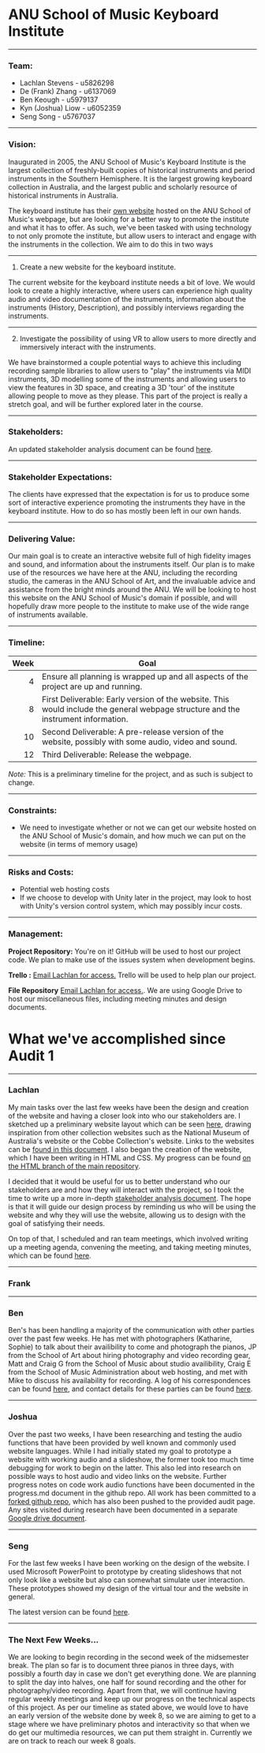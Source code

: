 ANU School of Music Keyboard Institute
=====

-----

### Team:
+ Lachlan Stevens - u5826298
+ De (Frank) Zhang - u6137069
+ Ben Keough - u5979137
+ Kyn (Joshua) Liow - u6052359
+ Seng Song - u5767037

-----

### Vision:
Inaugurated in 2005, the ANU School of Music's Keyboard Institute is the largest collection of freshly-built copies of historical instruments and period instruments in the Southern Hemisphere. It is the largest growing keyboard collection in Australia, and the largest public and scholarly resource of historical instruments in Australia.

The keyboard institute has their [own website](http://music.cass.anu.edu.au/services/instruments-equipment/keyboard-institute) hosted on the ANU School of Music's webpage, but are looking for a better way to promote the institute and what it has to offer. As such, we've been tasked with using technology to not only promote the institute, but allow users to interact and engage with the instruments in the collection. We aim to do this in two ways

-----

1. Create a new website for the keyboard institute.

The current website for the keyboard institute needs a bit of love. We would look to create a highly interactive, where users can experience high quality audio and video documentation of the instruments, information about the instruments (History, Description), and possibly interviews regarding the instruments.

-----

2. Investigate the possibility of using VR to allow users to more directly and immersively interact with the instruments.

We have brainstormed a couple potential ways to achieve this including recording sample libraries to allow users to "play" the instruments via MIDI instruments, 3D modelling some of the instruments and allowing users to view the features in 3D space, and creating a 3D 'tour' of the institute allowing people to move as they please. This part of the project is really a stretch goal, and will be further explored later in the course.

-----

### Stakeholders:
An updated stakeholder analysis document can be found [here](https://docs.google.com/document/d/14Ul3rSgEJSUHEyfhIMToEOukqs50d71MPK-DREw6D3w/edit?usp=sharing). 

----

### Stakeholder Expectations:
The clients have expressed that the expectation is for us to produce some sort of interactive experience promoting the instruments they have in the keyboard institute. How to do so has mostly been left in our own hands.

----

### Delivering Value:
Our main goal is to create an interactive website full of high fidelity images and sound, and information about the instruments itself. Our plan is to make use of the resources we have here at the ANU, including the recording studio, the cameras in the ANU School of Art, and the invaluable advice and assistance from the bright minds around the ANU. We will be looking to host this website on the ANU School of Music's domain if possible, and will hopefully draw more people to the institute to make use of the wide range of instruments available.

----

### Timeline:
|Week|Goal|
|---:|----|
|4|Ensure all planning is wrapped up and all aspects of the project are up and running.|
|8|First Deliverable: Early version of the website. This would include the general webpage structure and the instrument information.|
|10|Second Deliverable: A pre-release version of the website, possibly with some audio, video and sound.|
|12|Third Deliverable: Release the webpage.|

*Note:* This is a preliminary timeline for the project, and as such is subject to change.

----

### Constraints:
- We need to investigate whether or not we can get our website hosted on the ANU School of Music's domain, and how much we can put on the website (in terms of memory usage)

----

### Risks and Costs:
- Potential web hosting costs
- If we choose to develop with Unity later in the project, may look to host with Unity's version control system, which may possibly incur costs.

----

### Management:
**Project Repository:** You're on it! GitHub will be used to host our project code. We plan to make use of the issues system when development begins.

**Trello :** [Email Lachlan for access.](u5826298@anu.edu.au) Trello will be used to help plan our project.

**File Repository** [Email Lachlan for access.](u5826298@anu.edu.au). We are using Google Drive to host our miscellaneous  files, including meeting minutes and design documents.

What we've accomplished since Audit 1
====
----

### Lachlan
My main tasks over the last few weeks have been the design and creation of the website and having a closer look into who our stakeholders are. I sketched up a preliminary website layout which can be seen [here](https://drive.google.com/file/d/1aujMO9EwR0AfPPeKrYTFQHl4Qn4CXKtW/view?usp=sharing), drawing inspiration from other collection websites such as the National Museum of Australia's website or the Cobbe Collection's website. Links to the websites can be [found in this document](https://docs.google.com/document/d/1HSZcu49xulXLYukwxN2Cho2JdxEBDAAzwIgKhEQ1QPI/edit?usp=sharing). I also began the creation of the website, which I have been writing in HTML and CSS. My progress can be found [on the HTML branch of the main repository](https://github.com/LachyStevens/keyboard-institute/tree/HTML).

I decided that it would be useful for us to better understand who our stakeholders are and how they will interact with the project, so I took the time to write up a more in-depth [stakeholder analysis document](https://docs.google.com/document/d/14Ul3rSgEJSUHEyfhIMToEOukqs50d71MPK-DREw6D3w/edit?usp=sharing). The hope is that it will guide our design process by reminding us who will be using the website and why they will use the website, allowing us to design with the goal of satisfying their needs.

On top of that, I scheduled and ran team meetings, which involved writing up a meeting agenda, convening the meeting, and taking meeting minutes, which can be found [here](https://drive.google.com/drive/folders/1bCDOd2gmwWWTcR9eA4sqHAINEFRGkQLb?usp=sharing).

---

### Frank


---

### Ben
Ben's has been handling a majority of the communication with other parties over the past few weeks. He has met with photographers (Katharine, Sophie) to talk about their availibility to come and photograph the pianos, JP from the School of Art about hiring photography and video recording gear, Matt and Craig G from the School of Music about studio availibility, Craig E from the School of Music Administration about web hosting, and met with Mike to discuss his availability for recording. A log of his correspondences can be found [here](https://docs.google.com/document/d/1blx8DlmqbK3TJE9J5ySXMaY4hD-XndhD8AncnoUOY20/edit?usp=sharing), and contact details for these parties can be found [here](https://docs.google.com/spreadsheets/d/1k8iA3GZwxqPG9Qqy8-KB6A4M8CoCCXzKTnyzBaALQ5Y/edit?usp=sharing).

---

### Joshua
Over the past two weeks, I have been researching and testing the audio functions that have been provided by well known and commonly used website languages. While I had initially stated my goal to prototype a website with working audio and a slideshow, the former took too much time debugging for work to begin on the latter. This also led into research on possible ways to host audio and video links on the website. Further progress notes on code work audio functions have been documented in the progress.md document in the github repo. All work has been committed to a [forked github repo](https://github.com/Joshua-Liow/keyboard-institute), which has also been pushed to the provided audit page. Any sites visited during research have been documented in a separate [Google drive document](https://drive.google.com/drive/folders/1vdxhKn5fEPqsoiDDeDTPdP3MXn4-Fm1b).

---

### Seng
For the last few weeks I have been working on the design of the website. I used Microsoft PowerPoint to prototype by creating slideshows that not only look like a website but also can somewhat simulate user interaction. These prototypes showed my design of the virtual tour and the website in general.

The latest version can be found [here](https://goo.gl/cdMZSw).

---

### The Next Few Weeks...
We are looking to begin recording in the second week of the midsemester break. The plan so far is to document three pianos in three days, with possibly a fourth day in case we don't get everything done. We are planning to split the day into halves, one half for sound recording and the other for photography/video recording. Apart from that, we will continue having regular weekly meetings and keep up our progress on the technical aspects of this project. As per our timeline as stated above, we would love to have an early version of the website done by week 8, so we are aiming to get to a stage where we have preliminary photos and interactivity so that when we do get our multimedia resources, we can put them straight in. Currently we are on track to reach our week 8 goals.
